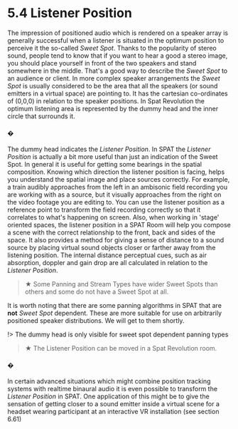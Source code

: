 # 5.4 Listener Position

The impression of positioned audio which is rendered on a speaker array is generally successful when a listener is situated in the optimum position to perceive it the so-called _Sweet Spot_. Thanks to the popularity of stereo sound, people tend to
know that if you want to hear a good a stereo image, you should place yourself in
front of the two speakers and stand somewhere in the middle. That's a good way to
describe the _Sweet Spot_ to an audience or client. In more complex speaker
arrangements the _Sweet Spot_ is usually considered to be the area that all the
speakers (or sound emitters in a virtual space) are pointing to. It has the cartesian
co-ordinates of (0,0,0) in relation to the speaker positions. In Spat Revolution the
optimum listening area is represented by the dummy head and the inner circle that
surrounds it.

#### �


The dummy head indicates the _Listener Position_. In SPAT the _Listener Position_ is actually a bit more useful than just an indication of the Sweet Spot. In general it is
useful for getting some bearings in the spatial composition. Knowing which direction the listener position is facing, helps you understand the spatial image and
place sources correctly. For example, a train audibly approaches from the left in an
ambisonic field recording you are working with as a source, but it visually approaches from the right on the video footage you are editing to. You can use the
listener position as a reference point to transform the field recording correctly so
that it correlates to what's happening on screen. Also, when working in 'stage' oriented spaces, the listener position in a SPAT Room will help you compose a scene
with the correct relationship to the front, back and sides of the space. It also provides a method for giving a sense of distance to a sound source by placing virtual
sound objects closer or farther away from the listening position. The internal distance perceptual cues, such as air absorption, doppler and gain drop are all calculated in relation to the _Listener Position_.


> ★ Some Panning and Stream Types have wider Sweet Spots than
others and some do not have a Sweet Spot at all.

It is worth noting that there are some panning algorithms in SPAT that are **not**
_Sweet Spot_ dependent. These are more suitable for use on arbitrarily positioned
speaker distributions. We will get to them shortly.

!> The dummy head is only visible for sweet spot dependent panning types

> ★ The Listener Position can be moved in a Spat Revolution room.

#### �

In certain advanced situations which might combine position tracking systems with
realtime binaural audio it is even possible to transform the _Listener Position_ in SPAT.
One application of this might be to give the sensation of getting closer to a sound
emitter inside a virtual scene for a headset wearing participant at an interactive VR
installation (see section 6.61)

